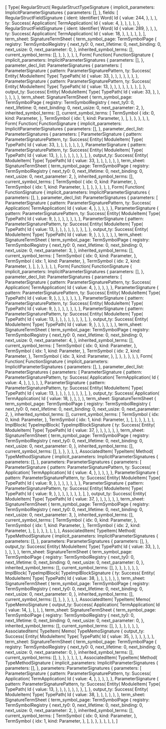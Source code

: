 [
    Type(
        RegularStruct(
            RegularStructTypeSignature {
                implicit_parameters: ImplicitParameterSignatures {
                    parameters: [],
                },
                fields: [
                    RegularStructFieldSignature {
                        ident: Identifier(
                            Word(
                                Id {
                                    value: 244,
                                },
                            ),
                        ),
                        ty: Success(
                            Application(
                                TermApplication(
                                    Id {
                                        value: 4,
                                    },
                                ),
                            ),
                        ),
                    },
                    RegularStructFieldSignature {
                        ident: Identifier(
                            Word(
                                Id {
                                    value: 289,
                                },
                            ),
                        ),
                        ty: Success(
                            Application(
                                TermApplication(
                                    Id {
                                        value: 18,
                                    },
                                ),
                            ),
                        ),
                    },
                ],
                term_sheet: SignatureTermSheet {
                    term_symbol_page: TermSymbolPage {
                        registry: TermSymbolRegistry {
                            next_ty0: 0,
                            next_lifetime: 0,
                            next_binding: 0,
                            next_usize: 0,
                            next_parameter: 0,
                        },
                        inherited_symbol_terms: [],
                        current_symbol_terms: [],
                    },
                },
            },
        ),
    ),
    Form(
        Function(
            FunctionSignature {
                implicit_parameters: ImplicitParameterSignatures {
                    parameters: [],
                },
                parameter_decl_list: ParameterSignatures {
                    parameters: [
                        ParameterSignature {
                            pattern: ParameterSignaturePattern,
                            ty: Success(
                                Entity(
                                    ModuleItem(
                                        Type(
                                            TypePath(
                                                Id {
                                                    value: 33,
                                                },
                                            ),
                                        ),
                                    ),
                                ),
                            ),
                        },
                        ParameterSignature {
                            pattern: ParameterSignaturePattern,
                            ty: Success(
                                Entity(
                                    ModuleItem(
                                        Type(
                                            TypePath(
                                                Id {
                                                    value: 13,
                                                },
                                            ),
                                        ),
                                    ),
                                ),
                            ),
                        },
                    ],
                },
                output_ty: Success(
                    Entity(
                        ModuleItem(
                            Type(
                                TypePath(
                                    Id {
                                        value: 33,
                                    },
                                ),
                            ),
                        ),
                    ),
                ),
                term_sheet: SignatureTermSheet {
                    term_symbol_page: TermSymbolPage {
                        registry: TermSymbolRegistry {
                            next_ty0: 0,
                            next_lifetime: 0,
                            next_binding: 0,
                            next_usize: 0,
                            next_parameter: 2,
                        },
                        inherited_symbol_terms: [],
                        current_symbol_terms: [
                            TermSymbol {
                                idx: 0,
                                kind: Parameter,
                            },
                            TermSymbol {
                                idx: 1,
                                kind: Parameter,
                            },
                        ],
                    },
                },
            },
        ),
    ),
    Form(
        Function(
            FunctionSignature {
                implicit_parameters: ImplicitParameterSignatures {
                    parameters: [],
                },
                parameter_decl_list: ParameterSignatures {
                    parameters: [
                        ParameterSignature {
                            pattern: ParameterSignaturePattern,
                            ty: Success(
                                Entity(
                                    ModuleItem(
                                        Type(
                                            TypePath(
                                                Id {
                                                    value: 33,
                                                },
                                            ),
                                        ),
                                    ),
                                ),
                            ),
                        },
                        ParameterSignature {
                            pattern: ParameterSignaturePattern,
                            ty: Success(
                                Entity(
                                    ModuleItem(
                                        Type(
                                            TypePath(
                                                Id {
                                                    value: 13,
                                                },
                                            ),
                                        ),
                                    ),
                                ),
                            ),
                        },
                    ],
                },
                output_ty: Success(
                    Entity(
                        ModuleItem(
                            Type(
                                TypePath(
                                    Id {
                                        value: 33,
                                    },
                                ),
                            ),
                        ),
                    ),
                ),
                term_sheet: SignatureTermSheet {
                    term_symbol_page: TermSymbolPage {
                        registry: TermSymbolRegistry {
                            next_ty0: 0,
                            next_lifetime: 0,
                            next_binding: 0,
                            next_usize: 0,
                            next_parameter: 2,
                        },
                        inherited_symbol_terms: [],
                        current_symbol_terms: [
                            TermSymbol {
                                idx: 0,
                                kind: Parameter,
                            },
                            TermSymbol {
                                idx: 1,
                                kind: Parameter,
                            },
                        ],
                    },
                },
            },
        ),
    ),
    Form(
        Function(
            FunctionSignature {
                implicit_parameters: ImplicitParameterSignatures {
                    parameters: [],
                },
                parameter_decl_list: ParameterSignatures {
                    parameters: [
                        ParameterSignature {
                            pattern: ParameterSignaturePattern,
                            ty: Success(
                                Application(
                                    TermApplication(
                                        Id {
                                            value: 4,
                                        },
                                    ),
                                ),
                            ),
                        },
                        ParameterSignature {
                            pattern: ParameterSignaturePattern,
                            ty: Success(
                                Entity(
                                    ModuleItem(
                                        Type(
                                            TypePath(
                                                Id {
                                                    value: 9,
                                                },
                                            ),
                                        ),
                                    ),
                                ),
                            ),
                        },
                        ParameterSignature {
                            pattern: ParameterSignaturePattern,
                            ty: Success(
                                Entity(
                                    ModuleItem(
                                        Type(
                                            TypePath(
                                                Id {
                                                    value: 13,
                                                },
                                            ),
                                        ),
                                    ),
                                ),
                            ),
                        },
                    ],
                },
                output_ty: Success(
                    Entity(
                        ModuleItem(
                            Type(
                                TypePath(
                                    Id {
                                        value: 9,
                                    },
                                ),
                            ),
                        ),
                    ),
                ),
                term_sheet: SignatureTermSheet {
                    term_symbol_page: TermSymbolPage {
                        registry: TermSymbolRegistry {
                            next_ty0: 0,
                            next_lifetime: 0,
                            next_binding: 0,
                            next_usize: 0,
                            next_parameter: 3,
                        },
                        inherited_symbol_terms: [],
                        current_symbol_terms: [
                            TermSymbol {
                                idx: 0,
                                kind: Parameter,
                            },
                            TermSymbol {
                                idx: 1,
                                kind: Parameter,
                            },
                            TermSymbol {
                                idx: 2,
                                kind: Parameter,
                            },
                        ],
                    },
                },
            },
        ),
    ),
    Form(
        Function(
            FunctionSignature {
                implicit_parameters: ImplicitParameterSignatures {
                    parameters: [],
                },
                parameter_decl_list: ParameterSignatures {
                    parameters: [
                        ParameterSignature {
                            pattern: ParameterSignaturePattern,
                            ty: Success(
                                Application(
                                    TermApplication(
                                        Id {
                                            value: 4,
                                        },
                                    ),
                                ),
                            ),
                        },
                        ParameterSignature {
                            pattern: ParameterSignaturePattern,
                            ty: Success(
                                Entity(
                                    ModuleItem(
                                        Type(
                                            TypePath(
                                                Id {
                                                    value: 9,
                                                },
                                            ),
                                        ),
                                    ),
                                ),
                            ),
                        },
                        ParameterSignature {
                            pattern: ParameterSignaturePattern,
                            ty: Success(
                                Entity(
                                    ModuleItem(
                                        Type(
                                            TypePath(
                                                Id {
                                                    value: 9,
                                                },
                                            ),
                                        ),
                                    ),
                                ),
                            ),
                        },
                        ParameterSignature {
                            pattern: ParameterSignaturePattern,
                            ty: Success(
                                Entity(
                                    ModuleItem(
                                        Type(
                                            TypePath(
                                                Id {
                                                    value: 13,
                                                },
                                            ),
                                        ),
                                    ),
                                ),
                            ),
                        },
                    ],
                },
                output_ty: Success(
                    Entity(
                        ModuleItem(
                            Type(
                                TypePath(
                                    Id {
                                        value: 9,
                                    },
                                ),
                            ),
                        ),
                    ),
                ),
                term_sheet: SignatureTermSheet {
                    term_symbol_page: TermSymbolPage {
                        registry: TermSymbolRegistry {
                            next_ty0: 0,
                            next_lifetime: 0,
                            next_binding: 0,
                            next_usize: 0,
                            next_parameter: 4,
                        },
                        inherited_symbol_terms: [],
                        current_symbol_terms: [
                            TermSymbol {
                                idx: 0,
                                kind: Parameter,
                            },
                            TermSymbol {
                                idx: 1,
                                kind: Parameter,
                            },
                            TermSymbol {
                                idx: 2,
                                kind: Parameter,
                            },
                            TermSymbol {
                                idx: 3,
                                kind: Parameter,
                            },
                        ],
                    },
                },
            },
        ),
    ),
    Form(
        Function(
            FunctionSignature {
                implicit_parameters: ImplicitParameterSignatures {
                    parameters: [],
                },
                parameter_decl_list: ParameterSignatures {
                    parameters: [
                        ParameterSignature {
                            pattern: ParameterSignaturePattern,
                            ty: Success(
                                Application(
                                    TermApplication(
                                        Id {
                                            value: 4,
                                        },
                                    ),
                                ),
                            ),
                        },
                        ParameterSignature {
                            pattern: ParameterSignaturePattern,
                            ty: Success(
                                Entity(
                                    ModuleItem(
                                        Type(
                                            TypePath(
                                                Id {
                                                    value: 13,
                                                },
                                            ),
                                        ),
                                    ),
                                ),
                            ),
                        },
                    ],
                },
                output_ty: Success(
                    Application(
                        TermApplication(
                            Id {
                                value: 18,
                            },
                        ),
                    ),
                ),
                term_sheet: SignatureTermSheet {
                    term_symbol_page: TermSymbolPage {
                        registry: TermSymbolRegistry {
                            next_ty0: 0,
                            next_lifetime: 0,
                            next_binding: 0,
                            next_usize: 0,
                            next_parameter: 2,
                        },
                        inherited_symbol_terms: [],
                        current_symbol_terms: [
                            TermSymbol {
                                idx: 0,
                                kind: Parameter,
                            },
                            TermSymbol {
                                idx: 1,
                                kind: Parameter,
                            },
                        ],
                    },
                },
            },
        ),
    ),
    ImplBlock(
        TypeImplBlock(
            TypeImplBlockSignature {
                ty: Success(
                    Entity(
                        ModuleItem(
                            Type(
                                TypePath(
                                    Id {
                                        value: 37,
                                    },
                                ),
                            ),
                        ),
                    ),
                ),
                term_sheet: SignatureTermSheet {
                    term_symbol_page: TermSymbolPage {
                        registry: TermSymbolRegistry {
                            next_ty0: 0,
                            next_lifetime: 0,
                            next_binding: 0,
                            next_usize: 0,
                            next_parameter: 0,
                        },
                        inherited_symbol_terms: [],
                        current_symbol_terms: [],
                    },
                },
            },
        ),
    ),
    AssociatedItem(
        TypeItem(
            Method(
                TypeMethodSignature {
                    implicit_parameters: ImplicitParameterSignatures {
                        parameters: [],
                    },
                    parameters: ParameterSignatures {
                        parameters: [
                            ParameterSignature {
                                pattern: ParameterSignaturePattern,
                                ty: Success(
                                    Application(
                                        TermApplication(
                                            Id {
                                                value: 4,
                                            },
                                        ),
                                    ),
                                ),
                            },
                            ParameterSignature {
                                pattern: ParameterSignaturePattern,
                                ty: Success(
                                    Entity(
                                        ModuleItem(
                                            Type(
                                                TypePath(
                                                    Id {
                                                        value: 9,
                                                    },
                                                ),
                                            ),
                                        ),
                                    ),
                                ),
                            },
                            ParameterSignature {
                                pattern: ParameterSignaturePattern,
                                ty: Success(
                                    Entity(
                                        ModuleItem(
                                            Type(
                                                TypePath(
                                                    Id {
                                                        value: 9,
                                                    },
                                                ),
                                            ),
                                        ),
                                    ),
                                ),
                            },
                        ],
                    },
                    output_ty: Success(
                        Entity(
                            ModuleItem(
                                Type(
                                    TypePath(
                                        Id {
                                            value: 37,
                                        },
                                    ),
                                ),
                            ),
                        ),
                    ),
                    term_sheet: SignatureTermSheet {
                        term_symbol_page: TermSymbolPage {
                            registry: TermSymbolRegistry {
                                next_ty0: 0,
                                next_lifetime: 0,
                                next_binding: 0,
                                next_usize: 0,
                                next_parameter: 3,
                            },
                            inherited_symbol_terms: [],
                            current_symbol_terms: [
                                TermSymbol {
                                    idx: 0,
                                    kind: Parameter,
                                },
                                TermSymbol {
                                    idx: 1,
                                    kind: Parameter,
                                },
                                TermSymbol {
                                    idx: 2,
                                    kind: Parameter,
                                },
                            ],
                        },
                    },
                },
            ),
        ),
    ),
    AssociatedItem(
        TypeItem(
            Method(
                TypeMethodSignature {
                    implicit_parameters: ImplicitParameterSignatures {
                        parameters: [],
                    },
                    parameters: ParameterSignatures {
                        parameters: [],
                    },
                    output_ty: Success(
                        Entity(
                            ModuleItem(
                                Type(
                                    TypePath(
                                        Id {
                                            value: 33,
                                        },
                                    ),
                                ),
                            ),
                        ),
                    ),
                    term_sheet: SignatureTermSheet {
                        term_symbol_page: TermSymbolPage {
                            registry: TermSymbolRegistry {
                                next_ty0: 0,
                                next_lifetime: 0,
                                next_binding: 0,
                                next_usize: 0,
                                next_parameter: 0,
                            },
                            inherited_symbol_terms: [],
                            current_symbol_terms: [],
                        },
                    },
                },
            ),
        ),
    ),
    ImplBlock(
        TypeImplBlock(
            TypeImplBlockSignature {
                ty: Success(
                    Entity(
                        ModuleItem(
                            Type(
                                TypePath(
                                    Id {
                                        value: 38,
                                    },
                                ),
                            ),
                        ),
                    ),
                ),
                term_sheet: SignatureTermSheet {
                    term_symbol_page: TermSymbolPage {
                        registry: TermSymbolRegistry {
                            next_ty0: 0,
                            next_lifetime: 0,
                            next_binding: 0,
                            next_usize: 0,
                            next_parameter: 0,
                        },
                        inherited_symbol_terms: [],
                        current_symbol_terms: [],
                    },
                },
            },
        ),
    ),
    AssociatedItem(
        TypeItem(
            Memo(
                TypeMemoSignature {
                    output_ty: Success(
                        Application(
                            TermApplication(
                                Id {
                                    value: 14,
                                },
                            ),
                        ),
                    ),
                    term_sheet: SignatureTermSheet {
                        term_symbol_page: TermSymbolPage {
                            registry: TermSymbolRegistry {
                                next_ty0: 0,
                                next_lifetime: 0,
                                next_binding: 0,
                                next_usize: 0,
                                next_parameter: 0,
                            },
                            inherited_symbol_terms: [],
                            current_symbol_terms: [],
                        },
                    },
                },
            ),
        ),
    ),
    AssociatedItem(
        TypeItem(
            Memo(
                TypeMemoSignature {
                    output_ty: Success(
                        Entity(
                            ModuleItem(
                                Type(
                                    TypePath(
                                        Id {
                                            value: 35,
                                        },
                                    ),
                                ),
                            ),
                        ),
                    ),
                    term_sheet: SignatureTermSheet {
                        term_symbol_page: TermSymbolPage {
                            registry: TermSymbolRegistry {
                                next_ty0: 0,
                                next_lifetime: 0,
                                next_binding: 0,
                                next_usize: 0,
                                next_parameter: 0,
                            },
                            inherited_symbol_terms: [],
                            current_symbol_terms: [],
                        },
                    },
                },
            ),
        ),
    ),
    AssociatedItem(
        TypeItem(
            Method(
                TypeMethodSignature {
                    implicit_parameters: ImplicitParameterSignatures {
                        parameters: [],
                    },
                    parameters: ParameterSignatures {
                        parameters: [
                            ParameterSignature {
                                pattern: ParameterSignaturePattern,
                                ty: Success(
                                    Application(
                                        TermApplication(
                                            Id {
                                                value: 4,
                                            },
                                        ),
                                    ),
                                ),
                            },
                            ParameterSignature {
                                pattern: ParameterSignaturePattern,
                                ty: Success(
                                    Entity(
                                        ModuleItem(
                                            Type(
                                                TypePath(
                                                    Id {
                                                        value: 13,
                                                    },
                                                ),
                                            ),
                                        ),
                                    ),
                                ),
                            },
                        ],
                    },
                    output_ty: Success(
                        Entity(
                            ModuleItem(
                                Type(
                                    TypePath(
                                        Id {
                                            value: 38,
                                        },
                                    ),
                                ),
                            ),
                        ),
                    ),
                    term_sheet: SignatureTermSheet {
                        term_symbol_page: TermSymbolPage {
                            registry: TermSymbolRegistry {
                                next_ty0: 0,
                                next_lifetime: 0,
                                next_binding: 0,
                                next_usize: 0,
                                next_parameter: 2,
                            },
                            inherited_symbol_terms: [],
                            current_symbol_terms: [
                                TermSymbol {
                                    idx: 0,
                                    kind: Parameter,
                                },
                                TermSymbol {
                                    idx: 1,
                                    kind: Parameter,
                                },
                            ],
                        },
                    },
                },
            ),
        ),
    ),
]